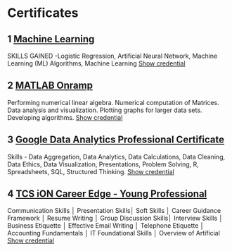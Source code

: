 # Certificates
## 1 [Machine Learning](https://github.com/nitinsoni1/Certificates/blob/main/Coursera%206HNJFTPV8SLS.pdf)
SKILLS GAINED -Logistic Regression, Artificial Neural Network, Machine Learning (ML) Algorithms, Machine Learning
[Show credential](https://www.coursera.org/account/accomplishments/verify/6HNJFTPV8SLS)

## 2 [MATLAB Onramp](https://github.com/nitinsoni1/Certificates/blob/main/certificate.pdf)
Performing numerical linear algebra. Numerical computation of Matrices. Data analysis and visualization. Plotting graphs for larger data sets. Developing algorithms.
[Show credential](https://matlabacademy.mathworks.com/progress/share/certificate.html?id=bef20f4c-5f06-4dac-9168-d4d8be6832cb&)

## 3 [Google Data Analytics Professional Certificate](https://github.com/nitinsoni1/Certificates/blob/main/Coursera%204K6LQEYX3Q7B.pdf)
Skills - Data Aggregation, Data Analytics, Data Calculations, Data Cleaning, Data Ethics, Data Visualization, Presentations, Problem Solving, R, Spreadsheets, SQL,  Structured Thinking.
[Show credential](https://www.credly.com/badges/90854a3b-7b53-4f6b-8442-04f6c6d1105d?source=linked_in_profile)

## 4 [TCS iON Career Edge - Young Professional](https://github.com/nitinsoni1/Certificates/blob/main/Nitin_Soni_1897940.pdf)
Communication Skills │ Presentation Skills│ Soft Skills │ Career Guidance Framework │ Resume Writing
│ Group Discussion Skills│ Interview Skills │ Business Etiquette │ Effective Email Writing │ Telephone 
Etiquette │ Accounting Fundamentals │ IT Foundational Skills │ Overview of Artificial
[Show credential](https://github.com/nitinsoni1/Certificates/blob/main/Nitin_Soni_1897940.pdf)
